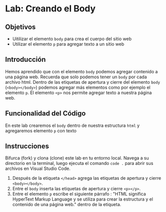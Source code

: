 # Lab: Creando el Body

## Objetivos
- Uitilizar el elemento `body` para crea el cuerpo del sitio web  
- Utilizar el elemento `p` para agregar texto a un sitio web

## Introducción 
Hemos aprendido que con el elemento `body` podemos agregar contenido a una página web. Recuerda que solo podemos tener un `body` por cada archivo html. Dentro de las etiquetas de apertura y cierre del elemento `body` (`<body></body>`) podemos agregar más elementos como por ejemplo el elemento `p`. El elemento `<p>` nos permite agregar texto a nuestra página web.

## Funcionalidad del Código
En este lab crearemos el `body` dentro de nuestra estructura `html` y agregaremos elemento `p` con texto

## Instrucciones
Bifurca (fork) y clona (clone) este lab en tu entorno local. Navega a su directorio en la terminal, luego ejecuta el comando `code .` para abrir sus archivos en Visual Studio Code. 

1. Después de la etiqueta `</head>` agrega las etiquetas de apertura y cierre `<body></body>`.
2. Entre el `body` inserta las etiquetas de apertura y cierre `<p></p>`.
3. Entre el elemento `p` escribe el siguiente párrafo : "HTML significa HyperText Markup Language y se utiliza para crear la estructura y el contenido de una página web." dentro de la etiqueta.
